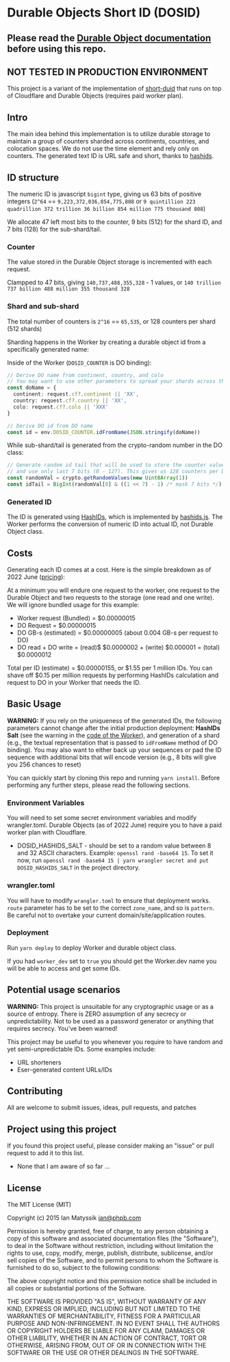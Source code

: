 # Durable Objects Short ID (DOSID)

## Please read the [Durable Object documentation](https://developers.cloudflare.com/workers/learning/using-durable-objects) before using this repo.

## NOT TESTED IN PRODUCTION ENVIRONMENT

This project is a variant of the implementation of [short-duid](https://github.com/phpb-com/short-duid-js) that runs on top of Cloudflare and Durable Objects (requires paid worker plan).

## Intro

The main idea behind this implementation is to utilize durable storage to maintain a group of counters sharded across continents, countries, and colocation spaces. We do not use the time element and rely only on counters. The generated text ID is URL safe and short, thanks to [hashids](https://hashids.org/).

## ID structure

The numeric ID is javascript `bigint` type, giving us 63 bits of positive integers (`2^64` == `9,223,372,036,854,775,808` or `9 quintillion 223 quadrillion 372 trillion 36 billion 854 million 775 thousand 808`)

We allocate 47 left most bits to the counter, 9 bits (512) for the shard ID, and 7 bits (128) for the sub-shard/tail.

### Counter

The value stored in the Durable Object storage is incremented with each request.

Clampped to 47 bits, giving `140,737,488,355,328` - 1 values, or `140 trillion 737 billion 488 million 355 thousand 328`

### Shard and sub-shard

The total number of counters is `2^16` == `65,535`, or 128 counters per shard (512 shards)

Sharding happens in the Worker by creating a durable object id from a specifically generated name:

Inside of the Worker (`DOSID_COUNTER` is DO binding):

```typescript
// Derive DO name from continent, country, and colo
// You may want to use other parameters to spread your shards across the globe
const doName = {
  continent: request.cf?.continent || 'XX',
  country: request.cf?.country || 'XX',
  colo: request.cf?.colo || 'XXX'
}

// Derive DO id from DO name
const id = env.DOSID_COUNTER.idFromName(JSON.stringify(doName))
```

While sub-shard/tail is generated from the crypto-random number in the DO class:

```typescript
// Generate random id tail that will be used to store the counter value,
// and use only last 7 bits (0 - 127). This gives us 128 counters per DO shard
const randomVal = crypto.getRandomValues(new Uint8Array(1))
const idTail = BigInt(randomVal[0] & ((1 << 7) - 1) /* mask 7 bits */)
```

### Generated ID

The ID is generated using [HashIDs](https://hashids.org/), which is implemented by [hashids.js](https://github.com/niieani/hashids.js). The Worker performs the conversion of numeric ID into actual ID, not Durable Object class.

## Costs

Generating each ID comes at a cost. Here is the simple breakdown as of 2022 June ([pricing](https://developers.cloudflare.com/workers/platform/pricing)):

At a minimum you will endure one request to the worker, one request to the Durable Object and two requests to the storage (one read and one write). We will ignore bundled usage for this example:

- Worker request (Bundled) = $0.00000015
- DO Request = $0.00000015
- DO GB-s (estimated) = $0.00000005 (about 0.004 GB-s per request to DO)
- DO read + DO write = (read)$ $0.0000002 + (write) $0.000001 = (total) $0.0000012

Total per ID (estimate) = $0.00000155, or $1.55 per 1 million IDs. You can shave off $0.15 per million requests by performing HashIDs calculation and request to DO in your Worker that needs the ID.

## Basic Usage

**WARNING:** If you rely on the uniqueness of the generated IDs, the following parameters cannot change after the initial production deployment: **HashIDs Salt** (see the warning in the [code of the Worker](src/index.ts)), and generation of a shard (e.g., the textual representation that is passed to `idFromName` method of DO binding). You may also want to either back up your sequences or pad the ID sequence with additional bits that will encode version (e.g., 8 bits will give you 256 chances to reset)

You can quickly start by cloning this repo and running `yarn install`. Before performing any further steps, please read the following sections.

### Environment Variables

You will need to set some secret environment variables and modify wrangler.toml. Durable Objects (as of 2022 June) require you to have a paid worker plan with Cloudflare.

- DOSID_HASHIDS_SALT - should be set to a random value between 8 and 32 ASCII characters. Example: `openssl rand -base64 15`. To set it now, run `openssl rand -base64 15 | yarn wrangler secret and put DOSID_HASHIDS_SALT` in the project directory.

### wrangler.toml

You will have to modify `wrangler.toml` to ensure that deployment works. `route` parameter has to be set to the correct `zone_name`, and so is `pattern`. Be careful not to overtake your current domain/site/application routes.

### Deployment

Run `yarn deploy` to deploy Worker and durable object class.

If you had `worker_dev` set to `true` you should get the Worker.dev name you will be able to access and get some IDs.

## Potential usage scenarios

**WARNING:** This project is unsuitable for any cryptographic usage or as a source of entropy. There is ZERO assumption of any secrecy or unpredictability. Not to be used as a password generator or anything that requires secrecy. You've been warned!

This project may be useful to you whenever you require to have random and yet semi-unpredictable IDs. Some examples include:

- URL shorteners
- Eser-generated content URLs/IDs

## Contributing

All are welcome to submit issues, ideas, pull requests, and patches

## Project using this project
If you found this project useful, please consider making an "issue"  or pull request to add it to this list.
- None that I am aware of so far ...

## License

The MIT License (MIT)

Copyright (c) 2015 Ian Matyssik <ian@phpb.com>

Permission is hereby granted, free of charge, to any person obtaining a copy of
this software and associated documentation files (the "Software"), to deal in
the Software without restriction, including without limitation the rights to
use, copy, modify, merge, publish, distribute, sublicense, and/or sell copies of
the Software, and to permit persons to whom the Software is furnished to do so,
subject to the following conditions:

The above copyright notice and this permission notice shall be included in all
copies or substantial portions of the Software.

THE SOFTWARE IS PROVIDED "AS IS", WITHOUT WARRANTY OF ANY KIND, EXPRESS OR
IMPLIED, INCLUDING BUT NOT LIMITED TO THE WARRANTIES OF MERCHANTABILITY, FITNESS
FOR A PARTICULAR PURPOSE AND NON-INFRINGEMENT. IN NO EVENT SHALL THE AUTHORS OR
COPYRIGHT HOLDERS BE LIABLE FOR ANY CLAIM, DAMAGES OR OTHER LIABILITY, WHETHER
IN AN ACTION OF CONTRACT, TORT OR OTHERWISE, ARISING FROM, OUT OF OR IN
CONNECTION WITH THE SOFTWARE OR THE USE OR OTHER DEALINGS IN THE SOFTWARE.
